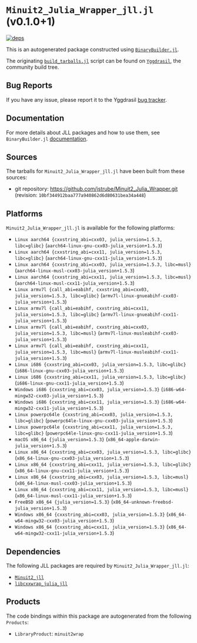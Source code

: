 # `Minuit2_Julia_Wrapper_jll.jl` (v0.1.0+1)

[![deps](https://juliahub.com/docs/Minuit2_Julia_Wrapper_jll/deps.svg)](https://juliahub.com/ui/Packages/Minuit2_Julia_Wrapper_jll/301lQ?page=2)

This is an autogenerated package constructed using [`BinaryBuilder.jl`](https://github.com/JuliaPackaging/BinaryBuilder.jl).

The originating [`build_tarballs.jl`](https://github.com/JuliaPackaging/Yggdrasil/blob/7e53911b4a01c48dce6b386c55e0dcbb113cab2b/M/Minuit2_Julia_Wrapper/build_tarballs.jl) script can be found on [`Yggdrasil`](https://github.com/JuliaPackaging/Yggdrasil/), the community build tree.

## Bug Reports

If you have any issue, please report it to the Yggdrasil [bug tracker](https://github.com/JuliaPackaging/Yggdrasil/issues).

## Documentation

For more details about JLL packages and how to use them, see `BinaryBuilder.jl` [documentation](https://docs.binarybuilder.org/stable/jll/).

## Sources

The tarballs for `Minuit2_Julia_Wrapper_jll.jl` have been built from these sources:

* git repository: https://github.com/jstrube/Minuit2_Julia_Wrapper.git (revision: `10bf344912baa777a940862d6d80631bea34a448`)

## Platforms

`Minuit2_Julia_Wrapper_jll.jl` is available for the following platforms:

* `Linux aarch64 {cxxstring_abi=cxx03, julia_version=1.5.3, libc=glibc}` (`aarch64-linux-gnu-cxx03-julia_version+1.5.3`)
* `Linux aarch64 {cxxstring_abi=cxx11, julia_version=1.5.3, libc=glibc}` (`aarch64-linux-gnu-cxx11-julia_version+1.5.3`)
* `Linux aarch64 {cxxstring_abi=cxx03, julia_version=1.5.3, libc=musl}` (`aarch64-linux-musl-cxx03-julia_version+1.5.3`)
* `Linux aarch64 {cxxstring_abi=cxx11, julia_version=1.5.3, libc=musl}` (`aarch64-linux-musl-cxx11-julia_version+1.5.3`)
* `Linux armv7l {call_abi=eabihf, cxxstring_abi=cxx03, julia_version=1.5.3, libc=glibc}` (`armv7l-linux-gnueabihf-cxx03-julia_version+1.5.3`)
* `Linux armv7l {call_abi=eabihf, cxxstring_abi=cxx11, julia_version=1.5.3, libc=glibc}` (`armv7l-linux-gnueabihf-cxx11-julia_version+1.5.3`)
* `Linux armv7l {call_abi=eabihf, cxxstring_abi=cxx03, julia_version=1.5.3, libc=musl}` (`armv7l-linux-musleabihf-cxx03-julia_version+1.5.3`)
* `Linux armv7l {call_abi=eabihf, cxxstring_abi=cxx11, julia_version=1.5.3, libc=musl}` (`armv7l-linux-musleabihf-cxx11-julia_version+1.5.3`)
* `Linux i686 {cxxstring_abi=cxx03, julia_version=1.5.3, libc=glibc}` (`i686-linux-gnu-cxx03-julia_version+1.5.3`)
* `Linux i686 {cxxstring_abi=cxx11, julia_version=1.5.3, libc=glibc}` (`i686-linux-gnu-cxx11-julia_version+1.5.3`)
* `Windows i686 {cxxstring_abi=cxx03, julia_version=1.5.3}` (`i686-w64-mingw32-cxx03-julia_version+1.5.3`)
* `Windows i686 {cxxstring_abi=cxx11, julia_version=1.5.3}` (`i686-w64-mingw32-cxx11-julia_version+1.5.3`)
* `Linux powerpc64le {cxxstring_abi=cxx03, julia_version=1.5.3, libc=glibc}` (`powerpc64le-linux-gnu-cxx03-julia_version+1.5.3`)
* `Linux powerpc64le {cxxstring_abi=cxx11, julia_version=1.5.3, libc=glibc}` (`powerpc64le-linux-gnu-cxx11-julia_version+1.5.3`)
* `macOS x86_64 {julia_version=1.5.3}` (`x86_64-apple-darwin-julia_version+1.5.3`)
* `Linux x86_64 {cxxstring_abi=cxx03, julia_version=1.5.3, libc=glibc}` (`x86_64-linux-gnu-cxx03-julia_version+1.5.3`)
* `Linux x86_64 {cxxstring_abi=cxx11, julia_version=1.5.3, libc=glibc}` (`x86_64-linux-gnu-cxx11-julia_version+1.5.3`)
* `Linux x86_64 {cxxstring_abi=cxx03, julia_version=1.5.3, libc=musl}` (`x86_64-linux-musl-cxx03-julia_version+1.5.3`)
* `Linux x86_64 {cxxstring_abi=cxx11, julia_version=1.5.3, libc=musl}` (`x86_64-linux-musl-cxx11-julia_version+1.5.3`)
* `FreeBSD x86_64 {julia_version=1.5.3}` (`x86_64-unknown-freebsd-julia_version+1.5.3`)
* `Windows x86_64 {cxxstring_abi=cxx03, julia_version=1.5.3}` (`x86_64-w64-mingw32-cxx03-julia_version+1.5.3`)
* `Windows x86_64 {cxxstring_abi=cxx11, julia_version=1.5.3}` (`x86_64-w64-mingw32-cxx11-julia_version+1.5.3`)

## Dependencies

The following JLL packages are required by `Minuit2_Julia_Wrapper_jll.jl`:

* [`Minuit2_jll`](https://github.com/JuliaBinaryWrappers/Minuit2_jll.jl)
* [`libcxxwrap_julia_jll`](https://github.com/JuliaBinaryWrappers/libcxxwrap_julia_jll.jl)

## Products

The code bindings within this package are autogenerated from the following `Products`:

* `LibraryProduct`: `minuit2wrap`
